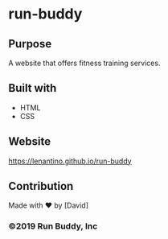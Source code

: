 # run-buddy

## Purpose
A website that offers fitness training services.

## Built with
* HTML
* CSS

## Website
https://lenantino.github.io/run-buddy

## Contribution
Made with ❤️ by [David]

### ©️2019 Run Buddy, Inc
